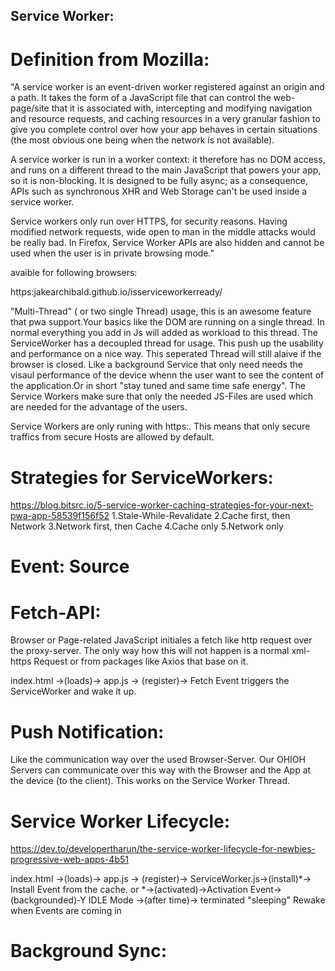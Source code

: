 ## Service Worker:

# Definition from Mozilla:
"A service worker is an event-driven worker registered against an origin and a path. It takes the form of a JavaScript file that can control the web-page/site that it is associated with, intercepting and modifying navigation and resource requests, and caching resources in a very granular fashion to give you complete control over how your app behaves in certain situations (the most obvious one being when the network is not available).

A service worker is run in a worker context: it therefore has no DOM access, and runs on a different thread to the main JavaScript that powers your app, so it is non-blocking. It is designed to be fully async; as a consequence, APIs such as synchronous XHR and Web Storage can't be used inside a service worker.

Service workers only run over HTTPS, for security reasons. Having modified network requests, wide open to man in the middle attacks would be really bad. In Firefox, Service Worker APIs are also hidden and cannot be used when the user is in private browsing mode."

avaible for following browsers:

https:jakearchibald.github.io/isserviceworkerready/


 "Multi-Thread" ( or two single Thread)  usage, this is an awesome feature that pwa support.Your basics like the DOM are running on a single thread. In normal everything you add in Js will added as workload to this thread. The ServiceWorker has a decoupled thread for usage. This push up the usability and performance on a nice way. This seperated Thread will still alaive if the browser is closed. Like a background Service that only need needs the visaul performance of the device whenn the user want to see the content of the application.Or in short "stay tuned and same time safe energy".
The Service Workers make sure that only the needed JS-Files are used which are needed for the advantage of the users.

Service Workers are only runing with https:. This means that only secure traffics from secure Hosts are allowed by default.

# Strategies for ServiceWorkers:
https://blog.bitsrc.io/5-service-worker-caching-strategies-for-your-next-pwa-app-58539f156f52
1.Stale-While-Revalidate
2.Cache first, then Network
3.Network first, then Cache
4.Cache only
5.Network only



# Event: Source

# Fetch-API: 
Browser or Page-related JavaScript initiales a fetch like http request over the proxy-server.
The only way how this will not happen is a normal xml-https Request or from packages like Axios that base on it.

index.html ->(loads)-> app.js -> (register)-> Fetch Event triggers the ServiceWorker and wake it up.

# Push Notification:
Like the communication way over the used Browser-Server. Our OHIOH Servers can communicate over this way with the Browser and the App at the device (to the client).
This works on the Service Worker Thread.



# Service Worker Lifecycle:
https://dev.to/developertharun/the-service-worker-lifecycle-for-newbies-progressive-web-apps-4b51

index.html ->(loads)-> app.js -> (register)-> ServiceWorker.js->(install)*-> Install Event from the cache. or *->(activated)->Activation Event->(backgrounded)-Y IDLE Mode ->(after time)-> terminated "sleeping" Rewake when Events are coming in

# Background Sync:


